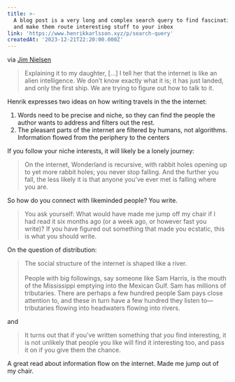 ```yaml
---
title: >-
  A blog post is a very long and complex search query to find fascinating people
  and make them route interesting stuff to your inbox
link: 'https://www.henrikkarlsson.xyz/p/search-query'
createdAt: '2023-12-21T22:20:00.000Z'
---
```


via [Jim Nielsen](https://notes.jim-nielsen.com/#2023-11-27T2021)

> Explaining it to my daughter, \[...] I tell her that the internet is like an alien intelligence. We don’t know exactly what it is; it has just landed, and only the first ship. We are trying to figure out how to talk to it.

Henrik expresses two ideas on how writing travels in the the internet:

1. Words need to be precise and niche, so they can find the people the author wants to address and filters out the rest.
2. The pleasant parts of the internet are filtered by humans, not algorithms. Information flowed from the periphery to the centers

If you follow your niche interests, it will likely be a lonely journey:

> On the internet, Wonderland is recursive, with rabbit holes opening up to yet more rabbit holes; you never stop falling. And the further you fall, the less likely it is that anyone you’ve ever met is falling where you are.

So how do you connect with likeminded people? You write.

> You ask yourself: What would have made me jump off my chair if I had read it six months ago (or a week ago, or however fast you write)? If you have figured out something that made you ecstatic, this is what you should write.

On the question of distribution:

> The social structure of the internet is shaped like a river.\
> \
> People with big followings, say someone like Sam Harris, is the mouth of the Mississippi emptying into the Mexican Gulf. Sam has millions of tributaries. There are perhaps a few hundred people Sam pays close attention to, and these in turn have a few hundred they listen to—tributaries flowing into headwaters flowing into rivers.

and

> It turns out that if you’ve written something that _you_ find interesting, it is not unlikely that people you like will find it interesting too, and pass it on if you give them the chance.

A great read about information flow on the internet. Made me jump out of my chair.
